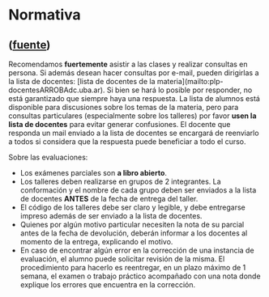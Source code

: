 # Normativa
([fuente](https://campus.exactas.uba.ar/course/view.php?id=1059&section=2))
---
Recomendamos **fuertemente** asistir a las clases y realizar consultas en
persona. Si además desean hacer consultas por e-mail, pueden dirigirlas a la
lista de docentes: [lista de docentes de la materia](mailto:plp-
docentesARROBAdc.uba.ar). Si bien se hará lo posible por responder, no está
garantizado que siempre haya una respuesta. La lista de alumnos está
disponible para discusiones sobre los temas de la materia, pero para consultas
particulares (especialmente sobre los talleres) por favor **usen la lista de
docentes** para evitar generar confusiones. El docente que responda un mail
enviado a la lista de docentes se encargará de reenviarlo a todos si considera
que la respuesta puede beneficiar a todo el curso.

Sobre las evaluaciones:

  - Los exámenes parciales son **a libro abierto**.
  - Los talleres deben realizarse en grupos de 2 integrantes. La conformación y el nombre de cada grupo deben ser enviados a la lista de docentes **ANTES** de la fecha de entrega del taller.
  - El código de los talleres debe ser claro y legible, y debe entregarse impreso además de ser enviado a la lista de docentes.
  - Quienes por algún motivo particular necesiten la nota de su parcial antes de la fecha de devolución, deberán informar a los docentes al momento de la entrega, explicando el motivo.
  - En caso de encontrar algún error en la corrección de una instancia de evaluación, el alumno puede solicitar revisión de la misma. El procedimiento para hacerlo es reentregar, en un plazo máximo de 1 semana, el examen o trabajo práctico acompañado con una nota donde explique los errores que encuentra en la corrección. 

